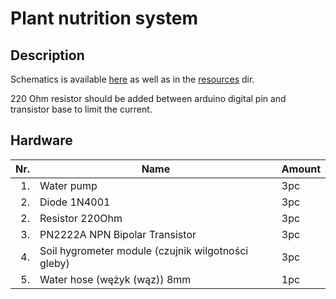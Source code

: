 Plant nutrition system
======================

## Description

Schematics is available [here](https://www.instructables.com/id/Automatically-water-your-small-indoor-plant-using-/) as well as in the [resources](../resources) dir.

220 Ohm resistor should be added between arduino digital pin and transistor base to limit the current.

## Hardware

| Nr.  | Name                                               | Amount |
| ---: | -------------------------------------------------- | ------ |
| 1.   | Water pump                                         | 3pc    |
| 2.   | Diode 1N4001                                       | 3pc    |
| 2.   | Resistor 220Ohm                                    | 3pc    |
| 3.   | PN2222A NPN Bipolar Transistor                     | 3pc    |
| 4.   | Soil hygrometer module (czujnik wilgotności gleby) | 3pc    |
| 5.   | Water hose (wężyk (wąz)) 8mm                       | 1pc    |